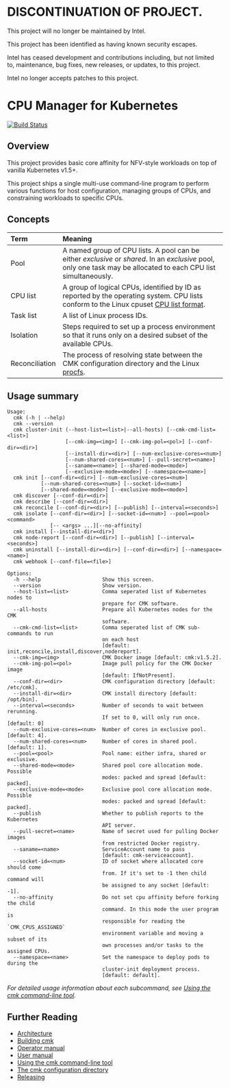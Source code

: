 # DISCONTINUATION OF PROJECT.

This project will no longer be maintained by Intel.

This project has been identified as having known security escapes.

Intel has ceased development and contributions including, but not limited to, maintenance, bug fixes, new releases, or updates, to this project.

Intel no longer accepts patches to this project.


<!--
Copyright (c) 2017 Intel Corporation

Licensed under the Apache License, Version 2.0 (the "License");
you may not use this file except in compliance with the License.
You may obtain a copy of the License at

     http://www.apache.org/licenses/LICENSE-2.0

Unless required by applicable law or agreed to in writing, software
distributed under the License is distributed on an "AS IS" BASIS,
WITHOUT WARRANTIES OR CONDITIONS OF ANY KIND, either express or implied.
See the License for the specific language governing permissions and
limitations under the License.
-->

# CPU Manager for Kubernetes

[![Build Status](https://travis-ci.org/intel/CPU-Manager-for-Kubernetes.svg?branch=master)](https://travis-ci.org/intel/CPU-Manager-for-Kubernetes)

## Overview

This project provides basic core affinity for NFV-style workloads on top
of vanilla Kubernetes v1.5+.

This project ships a single multi-use command-line program to perform
various functions for host configuration, managing groups of CPUs, and
constraining workloads to specific CPUs.

## Concepts

| Term           | Meaning |
| :------------- | :------ |
| Pool           | A named group of CPU lists. A pool can be either _exclusive_ or _shared_. In an _exclusive_ pool, only one task may be allocated to each CPU list simultaneously. |
| CPU list       | A group of logical CPUs, identified by ID as reported by the operating system. CPU lists conform to the Linux cpuset [CPU list format][cpu-list]. |
| Task list      | A list of Linux process IDs. |
| Isolation      | Steps required to set up a process environment so that it runs only on a desired subset of the available CPUs. |
| Reconciliation | The process of resolving state between the CMK configuration directory and the Linux [procfs][procfs]. |

## Usage summary

```
Usage:
  cmk (-h | --help)
  cmk --version
  cmk cluster-init (--host-list=<list>|--all-hosts) [--cmk-cmd-list=<list>]
                   [--cmk-img=<img>] [--cmk-img-pol=<pol>] [--conf-dir=<dir>]
                   [--install-dir=<dir>] [--num-exclusive-cores=<num>]
                   [--num-shared-cores=<num>] [--pull-secret=<name>]
                   [--saname=<name>] [--shared-mode=<mode>]
                   [--exclusive-mode=<mode>] [--namespace=<name>]
  cmk init [--conf-dir=<dir>] [--num-exclusive-cores=<num>]
           [--num-shared-cores=<num>] [--socket-id=<num>]
           [--shared-mode=<mode>] [--exclusive-mode=<mode>]
  cmk discover [--conf-dir=<dir>]
  cmk describe [--conf-dir=<dir>]
  cmk reconcile [--conf-dir=<dir>] [--publish] [--interval=<seconds>]
  cmk isolate [--conf-dir=<dir>] [--socket-id=<num>] --pool=<pool> <command>
              [-- <args> ...][--no-affinity]
  cmk install [--install-dir=<dir>]
  cmk node-report [--conf-dir=<dir>] [--publish] [--interval=<seconds>]
  cmk uninstall [--install-dir=<dir>] [--conf-dir=<dir>] [--namespace=<name>]
  cmk webhook [--conf-file=<file>]

Options:
  -h --help                    Show this screen.
  --version                    Show version.
  --host-list=<list>           Comma seperated list of Kubernetes nodes to
                               prepare for CMK software.
  --all-hosts                  Prepare all Kubernetes nodes for the CMK
                               software.
  --cmk-cmd-list=<list>        Comma seperated list of CMK sub-commands to run
                               on each host
                               [default: init,reconcile,install,discover,nodereport].
  --cmk-img=<img>              CMK Docker image [default: cmk:v1.5.2].
  --cmk-img-pol=<pol>          Image pull policy for the CMK Docker image
                               [default: IfNotPresent].
  --conf-dir=<dir>             CMK configuration directory [default: /etc/cmk].
  --install-dir=<dir>          CMK install directory [default: /opt/bin].
  --interval=<seconds>         Number of seconds to wait between rerunning.
                               If set to 0, will only run once. [default: 0]
  --num-exclusive-cores=<num>  Number of cores in exclusive pool. [default: 4].
  --num-shared-cores=<num>     Number of cores in shared pool. [default: 1].
  --pool=<pool>                Pool name: either infra, shared or exclusive.
  --shared-mode=<mode>         Shared pool core allocation mode. Possible
                               modes: packed and spread [default: packed].
  --exclusive-mode=<mode>      Exclusive pool core allocation mode. Possible
                               modes: packed and spread [default: packed].
  --publish                    Whether to publish reports to the Kubernetes
                               API server.
  --pull-secret=<name>         Name of secret used for pulling Docker images
                               from restricted Docker registry.
  --saname=<name>              ServiceAccount name to pass
                               [default: cmk-serviceaccount].
  --socket-id=<num>            ID of socket where allocated core should come
                               from. If it's set to -1 then child command will
                               be assigned to any socket [default: -1].
  --no-affinity                Do not set cpu affinity before forking the child
                               command. In this mode the user program is
                               responsible for reading the `CMK_CPUS_ASSIGNED`
                               environment variable and moving a subset of its
                               own processes and/or tasks to the assigned CPUs.
  --namespace=<name>           Set the namespace to deploy pods to during the
                               cluster-init deployment process.
                               [default: default].
```

_For detailed usage information about each subcommand, see
[Using the cmk command-line tool][doc-cli]._

## Further Reading

- [Architecture][arch]
- [Building cmk][doc-build]
- [Operator manual][doc-operator]
- [User manual][doc-user]
- [Using the cmk command-line tool][doc-cli]
- [The cmk configuration directory][doc-config]
- [Releasing][release]

[arch]: docs/architecture.md
[cpu-list]: http://man7.org/linux/man-pages/man7/cpuset.7.html#FORMATS
[doc-build]: docs/build.md
[doc-cli]: docs/cli.md
[doc-config]: docs/config.md
[doc-operator]: docs/operator.md
[doc-user]: docs/user.md
[procfs]: http://man7.org/linux/man-pages/man5/proc.5.html
[release]: RELEASE.md
